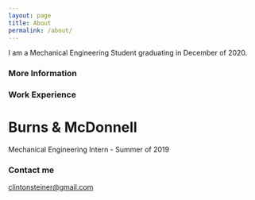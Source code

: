 ```yaml
---
layout: page
title: About
permalink: /about/
---
```


I am a Mechanical Engineering Student graduating in December of 2020.

### More Information

### Work Experience
# Burns & McDonnell
Mechanical Engineering Intern - Summer of 2019



### Contact me

[clintonsteiner@gmail.com](mailto:clintonsteiner@gmail.com)
